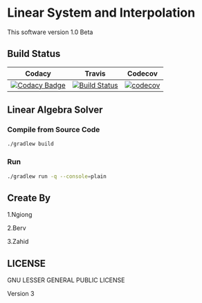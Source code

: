 # Linear System and Interpolation

This software version 1.0 Beta

## Build Status

| Codacy | Travis | Codecov |
|:------:|:------:|:-------:|
| [![Codacy Badge](https://api.codacy.com/project/badge/Grade/d2d8fff067f444e8b9b3e862922497e1)](https://app.codacy.com/app/berviantoleo/Linear-Algebra-Solver?utm_source=github.com&utm_medium=referral&utm_content=berv-uni-project/Linear-Algebra-Solver&utm_campaign=Badge_Grade_Settings) | [![Build Status](https://travis-ci.org/berv-uni-project/Linear-Algebra-Solver.svg?branch=master)](https://travis-ci.org/berv-uni-project/Linear-Algebra-Solver) | [![codecov](https://codecov.io/gh/berv-uni-project/Linear-Algebra-Solver/branch/master/graph/badge.svg)](https://codecov.io/gh/berv-uni-project/Linear-Algebra-Solver) |

## Linear Algebra Solver

### Compile from Source Code

```bash
./gradlew build
```

### Run

```bash
./gradlew run -q --console=plain
```

## Create By

1.Ngiong

2.Berv

3.Zahid

## LICENSE

GNU LESSER GENERAL PUBLIC LICENSE

Version 3